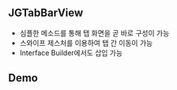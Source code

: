 ## JGTabBarView
 - 심플한 메소드를 통해 탭 화면을 곧 바로 구성이 가능
 - 스와이프 제스처를 이용하여 탭 간 이동이 가능
 - Interface Builder에서도 삽입 가능
 
## Demo 
